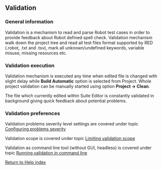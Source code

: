 ## Validation

### General information

Validation is a mechanism to read and parse Robot test cases in order to
provide feedback about Robot defined spell check. Validation mechanism walk
down the project tree and read all test files format supported by RED (.robot,
.txt and .tsv), mark all unknown/undefined keywords, variable misuse, missing
resources etc.  

### Validation execution

Validation mechanism is executed any time when edited file is changed with
slight delay while **Build Automatic** option is selected from Project. Whole
project validation can be manually started using option **Project -> Clean**.  

The file which currently edited within Suite Editor is constantly validated in
background giving quick feedback about potential problems.

### Validation preferences

Validation problems severity level settings are covered under topic
[Configuring problems severity](validation/validation_preferences.md)

Validation scope is covered under topic [Limiting validation
scope](validation/scope.md)

Validation as command line tool (without GUI, headless) is covered under topic
[Running validation in command line](validation/headless.md)

[Return to Help index](http://nokia.github.io/RED/help/)
